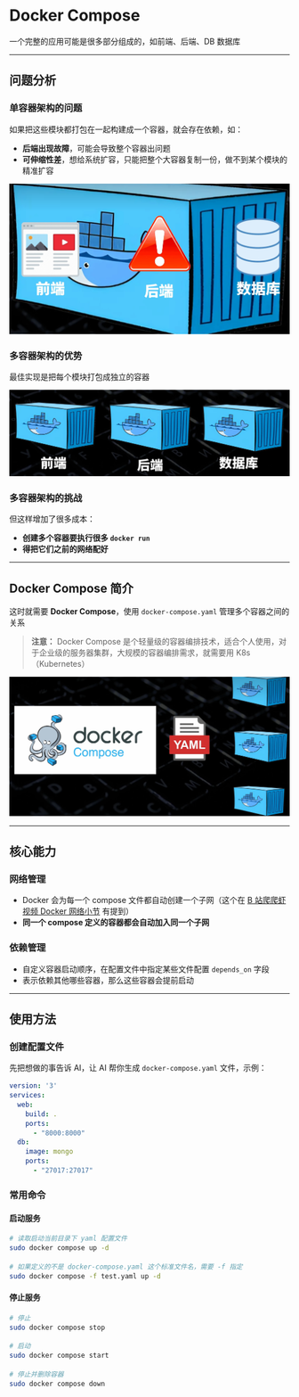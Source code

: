 # Docker Compose

一个完整的应用可能是很多部分组成的，如前端、后端、DB 数据库

---

## 问题分析

### 单容器架构的问题

如果把这些模块都打包在一起构建成一个容器，就会存在依赖，如：

- **后端出现故障**，可能会导致整个容器出问题
- **可伸缩性差**，想给系统扩容，只能把整个大容器复制一份，做不到某个模块的精准扩容

![](imgs/2025-07-12-16-20-08.png)

### 多容器架构的优势

最佳实现是把每个模块打包成独立的容器

![](imgs/2025-07-12-16-21-35.png)

### 多容器架构的挑战

但这样增加了很多成本：

- **创建多个容器要执行很多 `docker run`**
- **得把它们之前的网络配好**

---

## Docker Compose 简介

这时就需要 **Docker Compose**，使用 `docker-compose.yaml` 管理多个容器之间的关系

> **注意：** Docker Compose 是个轻量级的容器编排技术，适合个人使用，对于企业级的服务器集群，大规模的容器编排需求，就需要用 K8s（Kubernetes）

![](imgs/2025-07-12-16-23-03.png)

---

## 核心能力

### 网络管理
- Docker 会为每一个 compose 文件都自动创建一个子网（这个在 [B 站爬爬虾视频 Docker 网络小节](https://www.bilibili.com/video/BV1THKyzBER6/?spm_id_from=333.1365.list.card_archive.click&vd_source=6c7c44de964f9f9c09280dc875cab53d) 有提到）
- **同一个 compose 定义的容器都会自动加入同一个子网**

### 依赖管理
- 自定义容器启动顺序，在配置文件中指定某些文件配置 `depends_on` 字段
- 表示依赖其他哪些容器，那么这些容器会提前启动

---

## 使用方法

### 创建配置文件

先把想做的事告诉 AI，让 AI 帮你生成 `docker-compose.yaml` 文件，示例：

```yaml
version: '3'
services:
  web:
    build: .
    ports:
      - "8000:8000"
  db:
    image: mongo
    ports:
      - "27017:27017"
```

### 常用命令

#### 启动服务

```bash
# 读取启动当前目录下 yaml 配置文件
sudo docker compose up -d

# 如果定义的不是 docker-compose.yaml 这个标准文件名，需要 -f 指定
sudo docker compose -f test.yaml up -d 
```

#### 停止服务

```bash
# 停止
sudo docker compose stop

# 启动
sudo docker compose start

# 停止并删除容器
sudo docker compose down
```

